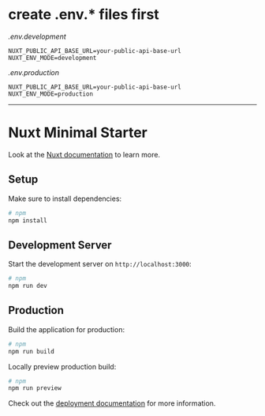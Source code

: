 # create .env.\* files first

_.env.development_

```
NUXT_PUBLIC_API_BASE_URL=your-public-api-base-url
NUXT_ENV_MODE=development
```

_.env.production_

```
NUXT_PUBLIC_API_BASE_URL=your-public-api-base-url
NUXT_ENV_MODE=production
```

---

# Nuxt Minimal Starter

Look at the [Nuxt documentation](https://nuxt.com/docs/getting-started/introduction) to learn more.

## Setup

Make sure to install dependencies:

```bash
# npm
npm install
```

## Development Server

Start the development server on `http://localhost:3000`:

```bash
# npm
npm run dev
```

## Production

Build the application for production:

```bash
# npm
npm run build
```

Locally preview production build:

```bash
# npm
npm run preview
```

Check out the [deployment documentation](https://nuxt.com/docs/getting-started/deployment) for more information.
